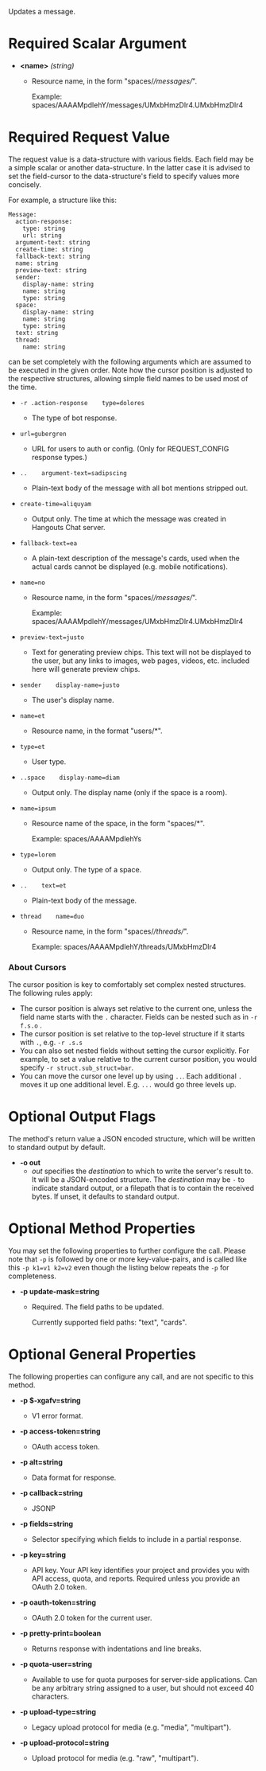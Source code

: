 Updates a message.
# Required Scalar Argument
* **&lt;name&gt;** *(string)*
    - Resource name, in the form &#34;spaces/*/messages/*&#34;.
        
        Example: spaces/AAAAMpdlehY/messages/UMxbHmzDlr4.UMxbHmzDlr4
# Required Request Value

The request value is a data-structure with various fields. Each field may be a simple scalar or another data-structure.
In the latter case it is advised to set the field-cursor to the data-structure's field to specify values more concisely.

For example, a structure like this:
```
Message:
  action-response:
    type: string
    url: string
  argument-text: string
  create-time: string
  fallback-text: string
  name: string
  preview-text: string
  sender:
    display-name: string
    name: string
    type: string
  space:
    display-name: string
    name: string
    type: string
  text: string
  thread:
    name: string

```

can be set completely with the following arguments which are assumed to be executed in the given order. Note how the cursor position is adjusted to the respective structures, allowing simple field names to be used most of the time.

* `-r .action-response    type=dolores`
    - The type of bot response.
* `url=gubergren`
    - URL for users to auth or config. (Only for REQUEST_CONFIG response types.)

* `..    argument-text=sadipscing`
    - Plain-text body of the message with all bot mentions stripped out.
* `create-time=aliquyam`
    - Output only. The time at which the message was created in Hangouts Chat
        server.
* `fallback-text=ea`
    - A plain-text description of the message&#39;s cards, used when the actual cards
        cannot be displayed (e.g. mobile notifications).
* `name=no`
    - Resource name, in the form &#34;spaces/*/messages/*&#34;.
        
        Example: spaces/AAAAMpdlehY/messages/UMxbHmzDlr4.UMxbHmzDlr4
* `preview-text=justo`
    - Text for generating preview chips. This text will not be displayed to the
        user, but any links to images, web pages, videos, etc. included here will
        generate preview chips.
* `sender    display-name=justo`
    - The user&#39;s display name.
* `name=et`
    - Resource name, in the format &#34;users/*&#34;.
* `type=et`
    - User type.

* `..space    display-name=diam`
    - Output only. The display name (only if the space is a room).
* `name=ipsum`
    - Resource name of the space, in the form &#34;spaces/*&#34;.
        
        Example: spaces/AAAAMpdlehYs
* `type=lorem`
    - Output only. The type of a space.

* `..    text=et`
    - Plain-text body of the message.
* `thread    name=duo`
    - Resource name, in the form &#34;spaces/*/threads/*&#34;.
        
        Example: spaces/AAAAMpdlehY/threads/UMxbHmzDlr4



### About Cursors

The cursor position is key to comfortably set complex nested structures. The following rules apply:

* The cursor position is always set relative to the current one, unless the field name starts with the `.` character. Fields can be nested such as in `-r f.s.o` .
* The cursor position is set relative to the top-level structure if it starts with `.`, e.g. `-r .s.s`
* You can also set nested fields without setting the cursor explicitly. For example, to set a value relative to the current cursor position, you would specify `-r struct.sub_struct=bar`.
* You can move the cursor one level up by using `..`. Each additional `.` moves it up one additional level. E.g. `...` would go three levels up.


# Optional Output Flags

The method's return value a JSON encoded structure, which will be written to standard output by default.

* **-o out**
    - *out* specifies the *destination* to which to write the server's result to.
      It will be a JSON-encoded structure.
      The *destination* may be `-` to indicate standard output, or a filepath that is to contain the received bytes.
      If unset, it defaults to standard output.
# Optional Method Properties

You may set the following properties to further configure the call. Please note that `-p` is followed by one 
or more key-value-pairs, and is called like this `-p k1=v1 k2=v2` even though the listing below repeats the
`-p` for completeness.

* **-p update-mask=string**
    - Required. The field paths to be updated.
        
        Currently supported field paths: &#34;text&#34;, &#34;cards&#34;.

# Optional General Properties

The following properties can configure any call, and are not specific to this method.

* **-p $-xgafv=string**
    - V1 error format.

* **-p access-token=string**
    - OAuth access token.

* **-p alt=string**
    - Data format for response.

* **-p callback=string**
    - JSONP

* **-p fields=string**
    - Selector specifying which fields to include in a partial response.

* **-p key=string**
    - API key. Your API key identifies your project and provides you with API access, quota, and reports. Required unless you provide an OAuth 2.0 token.

* **-p oauth-token=string**
    - OAuth 2.0 token for the current user.

* **-p pretty-print=boolean**
    - Returns response with indentations and line breaks.

* **-p quota-user=string**
    - Available to use for quota purposes for server-side applications. Can be any arbitrary string assigned to a user, but should not exceed 40 characters.

* **-p upload-type=string**
    - Legacy upload protocol for media (e.g. &#34;media&#34;, &#34;multipart&#34;).

* **-p upload-protocol=string**
    - Upload protocol for media (e.g. &#34;raw&#34;, &#34;multipart&#34;).
